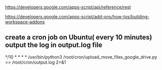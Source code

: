 https://developers.google.com/apps-script/api/reference/rest

https://developers.google.com/apps-script/add-ons/how-tos/building-workspace-addons

## create a  cron job  on Ubuntu( every 10 minutes) output the log in output.log file
*/10 * * * * /usr/bin/python3 /root/cron/upload_move_files_google_drive.py >> /root/cron/output.log 2>&1